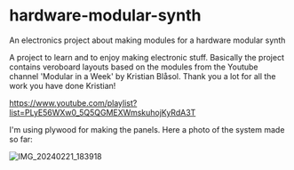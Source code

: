 # hardware-modular-synth
An electronics project about making modules for a hardware modular synth

A project to learn and to enjoy making electronic stuff. Basically the project contains veroboard layouts based on the modules from the Youtube channel 'Modular in a Week' by Kristian Blåsol. Thank you a lot for all the work you have done Kristian!

https://www.youtube.com/playlist?list=PLyE56WXw0_5Q5QGMEXWmskuhojKyRdA3T

I'm using plywood for making the panels. Here a photo of the system made so far:

![IMG_20240221_183918](https://github.com/user-attachments/assets/46673b62-5862-4b31-b6b9-eb62ebacae38)

